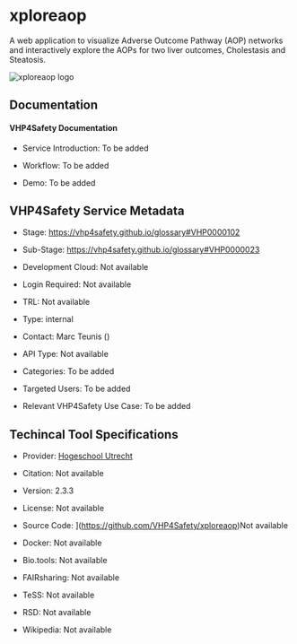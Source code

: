# xploreaop

<!--- This file is autogenerated. Edit xploreaop.json to make changes in this page. --->

A web application to visualize Adverse Outcome Pathway (AOP) networks and interactively explore the AOPs for two liver outcomes, Cholestasis and Steatosis.

![xploreaop logo](https://raw.githubusercontent.com/VHP4Safety/cloud/main/docs/service/)

## Documentation

#### VHP4Safety Documentation

* Service Introduction: To be added

* Workflow: To be added

* Demo: To be added

<h4 id='tess-widget-materials-header'></h4>

<div id='tess-widget-materials-list' class='tess-widget tess-widget-list'></div>
<script>
  function initTeSSWidgets() {
    var query = 'xploreaop';
    if (query.trim() != '') {
      TessWidget.Materials(document.getElementById('tess-widget-materials-list'),
                           'SimpleList',
                           {
                             opts: {
                               enableSearch: false
                             },
                             params: {
                               pageSize: 5,
                               q: query
                             }
                           });
      document.getElementById('tess-widget-materials-header').innerHTML = 'Documentation from ELIXIR TeSS'
    }
}
</script>
<script async='' defer='' src='https://elixirtess.github.io/TeSS_widgets/components/js/tess-widget-standalone.js' onload='initTeSSWidgets()'></script>

## VHP4Safety Service Metadata

* Stage: https://vhp4safety.github.io/glossary#VHP0000102

* Sub-Stage: https://vhp4safety.github.io/glossary#VHP0000023

* Development Cloud: []()Not available

* Login Required: Not available

* TRL: Not available

* Type: internal

* Contact: Marc Teunis ()

* API Type: Not available

* Categories: To be added

* Targeted Users: To be added

* Relevant VHP4Safety Use Case: To be added

## Techincal Tool Specifications

* Provider: [Hogeschool Utrecht]()

* Citation: [](https://doi.org/)Not available

* Version: 2.3.3

* License: Not available

* Source Code: ](https://github.com/VHP4Safety/xploreaop)Not available

* Docker: []()Not available

* Bio.tools: Not available

* FAIRsharing: Not available

* TeSS: Not available

* RSD: Not available

* Wikipedia: Not available

<script type="application/ld+json">
  {
    "@context": "https://schema.org/",
    "@type": "SoftwareApplication",
    "http://purl.org/dc/terms/conformsTo": {
      "@type": "CreativeWork", "@id": "https://bioschemas.org/profiles/ComputationalTool/1.0-RELEASE"
    },
    "@id" : "https://vhp4safety.github.io/cloud/service/xploreaop",
    "name": "xploreaop",
    "description": "A web application to visualize Adverse Outcome Pathway (AOP) networks and interactively explore the AOPs for two liver outcomes, Cholestasis and Steatosis.",
    "url": "https://xploreaop.cloud.vhp4safety.nl/"
  }
</script>
